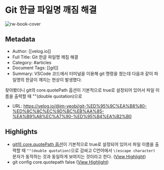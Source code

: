 # Git 한글 파일명 깨짐 해결

![rw-book-cover](https://velog.velcdn.com/images/im-yeobi/post/0c64f15f-ab26-4a92-86c5-f5c3043b4517/%E1%84%89%E1%85%B3%E1%84%8F%E1%85%B3%E1%84%85%E1%85%B5%E1%86%AB%E1%84%89%E1%85%A3%E1%86%BA%202021-11-02%20%E1%84%8B%E1%85%A9%E1%84%8C%E1%85%A5%E1%86%AB%203.35.50.png)

## Metadata
- Author: [[velog.io]]
- Full Title: Git 한글 파일명 깨짐 해결
- Category: #articles
- Document Tags: [[git]] 
- Summary: VSCode 코드에서 터미널을 이용해 git 명령을 쳤는데 다음과 같이 파일명의 한글이 깨지는 현상이 발생했다.

찾아봤더니 git의 core.quotePath 옵션이 기본적으로 true로 설정되어 있어서 파일 이름을 출력할 때 ""(double quotation)으로
- URL: https://velog.io/@im-yeobi/git-%ED%95%9C%EA%B8%80-%ED%8C%8C%EC%9D%BC%EB%AA%85-%EA%B9%A8%EC%A7%90-%ED%95%B4%EA%B2%B0

## Highlights
- [git의 core.quotePath 옵션](https://git-scm.com/docs/git-config#Documentation/git-config.txt-corequotePath)이 기본적으로 true로 설정되어 있어서 파일 이름을 출력할 때 `""(double quotation)`으로 감싸고 C언어에서 `\(escape character)` 문자가 동작하는 것과 동일하게 보여지는 것이라고 한다. ([View Highlight](https://read.readwise.io/read/01hc1ywqy5f7thahg0827s1g2p))
- git config core.quotepath false ([View Highlight](https://read.readwise.io/read/01hc1yx5df01f1869n44fyb7f1))
